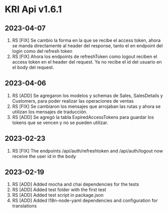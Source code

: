 # KRI Api v1.6.1

## 2023-04-07
1. RS [FIX] Se cambio la forma en la que se recibe el access token, ahora se manda directamente al header del response, tanto el en endpoint del login como del refresh token
2. RS [FIX] Ahora los endpoints de refreshToken como logout reciben el access token en el header del request. Ya no recibe el id del usuario en el body del request.

## 2023-04-06
1. RS [ADD] Se agregaron los modelos y schemas de Sales, SalesDetails y Customers, para poder realizar las operaciones de ventas
2. RS [FIX] Se cambiaron los mensajes que arrojaban las rutas y ahora se utilizan los mensajes de traducción.
3. RS [ADD] Se agregó la tabla ExpiredAccessTokens para guardar los tokens que se vencen y no se pueden utilizar.

## 2023-02-23
1. RS [FIX] The endpoints /api/auth/refreshtoken and /api/auth/logout now receive the user id in the body

## 2023-02-19
1. RS [ADD] Added mocha and chai dependencies for the tests
2. RS [ADD] Added test folder with the first test
3. RS [ADD] Added test script in package.json
4. RS [ADD] Added I18n-node-yaml dependencies and configuration for translations
